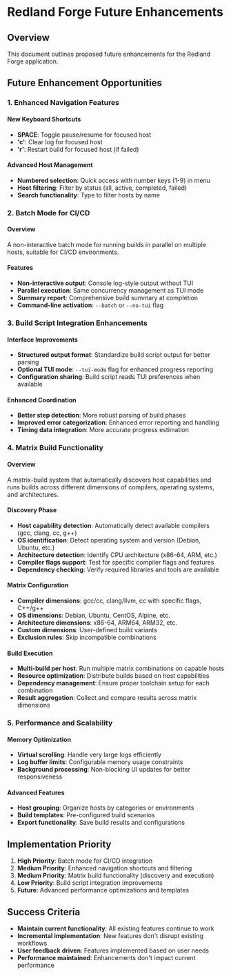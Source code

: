 # Redland Forge Future Enhancements

## Overview

This document outlines proposed future enhancements for the Redland Forge
application.

## Future Enhancement Opportunities

### 1. Enhanced Navigation Features

#### New Keyboard Shortcuts

* **SPACE**: Toggle pause/resume for focused host
* **'c'**: Clear log for focused host
* **'r'**: Restart build for focused host (if failed)

#### Advanced Host Management

* **Numbered selection**: Quick access with number keys (1-9) in menu
* **Host filtering**: Filter by status (all, active, completed, failed)
* **Search functionality**: Type to filter hosts by name

### 2. Batch Mode for CI/CD

#### Overview

A non-interactive batch mode for running builds in parallel on multiple hosts, suitable for CI/CD environments.

#### Features

* **Non-interactive output**: Console log-style output without TUI
* **Parallel execution**: Same concurrency management as TUI mode
* **Summary report**: Comprehensive build summary at completion
* **Command-line activation**: `--batch` or `--no-tui` flag

### 3. Build Script Integration Enhancements

#### Interface Improvements

* **Structured output format**: Standardize build script output for better parsing
* **Optional TUI mode**: `--tui-mode` flag for enhanced progress reporting
* **Configuration sharing**: Build script reads TUI preferences when available

#### Enhanced Coordination

* **Better step detection**: More robust parsing of build phases
* **Improved error categorization**: Enhanced error reporting and handling
* **Timing data integration**: More accurate progress estimation

### 4. Matrix Build Functionality

#### Overview

A matrix-build system that automatically discovers host capabilities and runs builds across different dimensions of compilers, operating systems, and architectures.

#### Discovery Phase

* **Host capability detection**: Automatically detect available compilers (gcc, clang, cc, g++)
* **OS identification**: Detect operating system and version (Debian, Ubuntu, etc.)
* **Architecture detection**: Identify CPU architecture (x86-64, ARM, etc.)
* **Compiler flags support**: Test for specific compiler flags and features
* **Dependency checking**: Verify required libraries and tools are available

#### Matrix Configuration

* **Compiler dimensions**: gcc/cc, clang/llvm, cc with specific flags, C++/g++
* **OS dimensions**: Debian, Ubuntu, CentOS, Alpine, etc.
* **Architecture dimensions**: x86-64, ARM64, ARM32, etc.
* **Custom dimensions**: User-defined build variants
* **Exclusion rules**: Skip incompatible combinations

#### Build Execution

* **Multi-build per host**: Run multiple matrix combinations on capable hosts
* **Resource optimization**: Distribute builds based on host capabilities
* **Dependency management**: Ensure proper toolchain setup for each combination
* **Result aggregation**: Collect and compare results across matrix dimensions

### 5. Performance and Scalability

#### Memory Optimization

* **Virtual scrolling**: Handle very large logs efficiently
* **Log buffer limits**: Configurable memory usage constraints
* **Background processing**: Non-blocking UI updates for better responsiveness

#### Advanced Features

* **Host grouping**: Organize hosts by categories or environments
* **Build templates**: Pre-configured build scenarios
* **Export functionality**: Save build results and configurations

## Implementation Priority

1. **High Priority**: Batch mode for CI/CD integration
2. **Medium Priority**: Enhanced navigation shortcuts and filtering
3. **Medium Priority**: Matrix build functionality (discovery and execution)
4. **Low Priority**: Build script integration improvements
5. **Future**: Advanced performance optimizations and templates

## Success Criteria

* **Maintain current functionality**: All existing features continue to work
* **Incremental implementation**: New features don't disrupt existing workflows
* **User feedback driven**: Features implemented based on user needs
* **Performance maintained**: Enhancements don't impact current performance
